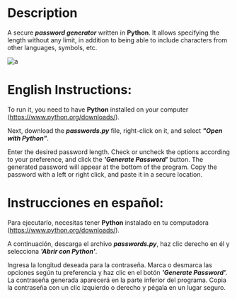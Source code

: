 # Description
A secure ***password generator*** written in **Python**. It allows specifying the length without any limit, in addition to being able to include characters from other languages, symbols, etc.



![a](https://github.com/SoyAntonioJimenez/Passwords/assets/92369983/165e1c98-3831-452c-863e-adf38c0c8293)


# English Instructions:

To run it, you need to have **Python** installed on your computer (https://www.python.org/downloads/).

Next, download the ***passwords.py*** file, right-click on it, and select ***"Open with Python"***.

Enter the desired password length. Check or uncheck the options according to your preference, and click the ***'Generate Password'*** button. The generated password will appear at the bottom of the program. Copy the password with a left or right click, and paste it in a secure location.


# Instrucciones en español:

Para ejecutarlo, necesitas tener **Python** instalado en tu computadora (https://www.python.org/downloads/).

A continuación, descarga el archivo ***passwords.py***, haz clic derecho en él y selecciona ***'Abrir con Python'***.

Ingresa la longitud deseada para la contraseña. Marca o desmarca las opciones según tu preferencia y haz clic en el botón ***'Generate Password'***. La contraseña generada aparecerá en la parte inferior del programa. Copia la contraseña con un clic izquierdo o derecho y pégala en un lugar seguro.
